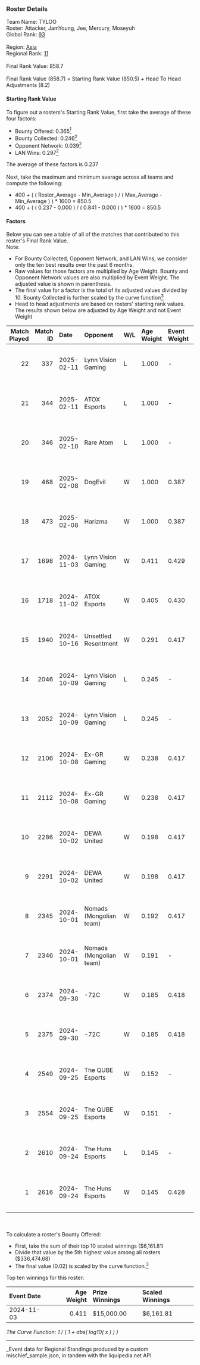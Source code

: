 ### Roster Details<br />
Team Name: TYLOO<br />
Roster: Attacker, JamYoung, Jee, Mercury, Moseyuh<br />
Global Rank: [93](../../standings_global_2025_03_01.md)<br />
<br />
Region: [Asia]( ../../standings_asia_2025_03_01.md)<br />
Regional Rank: [11]( ../../standings_asia_2025_03_01.md)<br />
<br />
Final Rank Value:  858.7<br />
<br />
Final Rank Value (858.7) = Starting Rank Value (850.5) + Head To Head Adjustments (8.2)<br />

#### Starting Rank Value<br />
To figure out a rosters's Starting Rank Value, first take the average of these four factors:<br />
- Bounty Offered: 0.365[<sup>1</sup>](#table2)
- Bounty Collected: 0.246[<sup>2</sup>](#table1)
- Opponent Network: 0.039[<sup>2</sup>](#table1)
- LAN Wins: 0.297[<sup>2</sup>](#table1)

The average of these factors is 0.237<br />
<br />
Next, take the maximum and minimum average across all teams and compute the following:<br />
- 400 + ( ( Roster_Average - Min_Average ) / ( Max_Average - Min_Average ) ) * 1600 = 850.5
- 400 + ( ( 0.237 - 0.000 ) / ( 0.841 - 0.000 ) ) * 1600 = 850.5


#### Factors<br />
Below you can see a table of all of the matches that contributed to this roster's Final Rank Value.<br />
Note:<br />

- For Bounty Collected, Opponent Network, and LAN Wins, we consider only the ten best results over the past 6 months.
- Raw values for those factors are multiplied by Age Weight. Bounty and Opponent Network values are also multiplied by Event Weight. The adjusted value is shown in parenthesis.
- The final value for a factor is the total of its adjusted values divided by 10. Bounty Collected is further scaled by the curve function[<sup>3</sup>](#curveFunction)
- Head to head adjustments are based on rosters' starting rank values. The results shown below are adjusted by Age Weight and not Event Weight
<span id="table1"></span><br />


| Match Played | Match ID | Date       | Opponent                | W/L | Age Weight | Event Weight | Bounty Collected | Opponent Network | LAN Wins  | H2H Adj. | Roster                                    |
| -: | -: | :- | :- | :- | :- | :- | :- | :- | :- | -: | :- |
|           22 |      337 | 2025-02-11 | Lynn Vision Gaming      | L   | 1.000      | -            | -                | -                | -         |   -13.27 | Attacker, JamYoung, Jee, Mercury, Moseyuh |
|           21 |      344 | 2025-02-11 | ATOX Esports            | L   | 1.000      | -            | -                | -                | -         |    -6.08 | Attacker, JamYoung, Jee, Mercury, Moseyuh |
|           20 |      346 | 2025-02-10 | Rare Atom               | L   | 1.000      | -            | -                | -                | -         |   -14.21 | Attacker, JamYoung, Jee, Mercury, Moseyuh |
|           19 |      468 | 2025-02-08 | DogEvil                 | W   | 1.000      | 0.387        | -                | 0.494 (0.191)    | -         |     4.71 | Attacker, JamYoung, Jee, Mercury, Moseyuh |
|           18 |      473 | 2025-02-08 | Harizma                 | W   | 1.000      | 0.387        | 0.002 (0.001)    | 0.112 (0.043)    | -         |    12.02 | Attacker, JamYoung, Jee, Mercury, Moseyuh |
|           17 |     1698 | 2024-11-03 | Lynn Vision Gaming      | W   | 0.411      | 0.429        | 0.011 (0.002)    | 0.301 (0.053)    | 1 (0.411) |     7.63 | JamYoung, Jee, Mercury, Moseyuh, Starry   |
|           16 |     1718 | 2024-11-02 | ATOX Esports            | W   | 0.405      | 0.430        | 0.008 (0.001)    | 0.069 (0.012)    | 1 (0.405) |     4.40 | JamYoung, Jee, Mercury, Moseyuh, Starry   |
|           15 |     1940 | 2024-10-16 | Unsettled Resentment    | W   | 0.291      | 0.417        | 0.004 (0.000)    | 0.239 (0.029)    | 1 (0.291) |     3.52 | JamYoung, Jee, Mercury, Moseyuh, Starry   |
|           14 |     2046 | 2024-10-09 | Lynn Vision Gaming      | L   | 0.245      | -            | -                | -                | -         |    -3.18 | JamYoung, Jee, Mercury, Moseyuh, Starry   |
|           13 |     2052 | 2024-10-09 | Lynn Vision Gaming      | L   | 0.245      | -            | -                | -                | -         |    -3.25 | JamYoung, Jee, Mercury, Moseyuh, Starry   |
|           12 |     2106 | 2024-10-08 | Ex-GR Gaming            | W   | 0.238      | 0.417        | 0.011 (0.001)    | 0.096 (0.010)    | 1 (0.238) |     2.69 | JamYoung, Jee, Mercury, Moseyuh, Starry   |
|           11 |     2112 | 2024-10-08 | Ex-GR Gaming            | W   | 0.238      | 0.417        | 0.011 (0.001)    | 0.096 (0.010)    | 1 (0.238) |     2.74 | JamYoung, Jee, Mercury, Moseyuh, Starry   |
|           10 |     2286 | 2024-10-02 | DEWA United             | W   | 0.198      | 0.417        | -                | 0.049 (0.004)    | 1 (0.198) |     0.93 | JamYoung, Jee, Mercury, Moseyuh, Starry   |
|            9 |     2291 | 2024-10-02 | DEWA United             | W   | 0.198      | 0.417        | -                | 0.049 (0.004)    | 1 (0.198) |     0.93 | JamYoung, Jee, Mercury, Moseyuh, Starry   |
|            8 |     2345 | 2024-10-01 | Nomads (Mongolian team) | W   | 0.192      | 0.417        | 0.001 (0.000)    | -                | 1 (0.192) |     1.57 | JamYoung, Jee, Mercury, Moseyuh, Starry   |
|            7 |     2346 | 2024-10-01 | Nomads (Mongolian team) | W   | 0.191      | -            | -                | -                | 1 (0.191) |     1.59 | JamYoung, Jee, Mercury, Moseyuh, Starry   |
|            6 |     2374 | 2024-09-30 | -72C                    | W   | 0.185      | 0.418        | 0.001 (0.000)    | -                | 1 (0.185) |     0.95 | JamYoung, Jee, Mercury, Moseyuh, Starry   |
|            5 |     2375 | 2024-09-30 | -72C                    | W   | 0.185      | 0.418        | 0.001 (0.000)    | -                | -         |     0.96 | JamYoung, Jee, Mercury, Moseyuh, Starry   |
|            4 |     2549 | 2024-09-25 | The QUBE Esports        | W   | 0.152      | -            | -                | -                | -         |     0.59 | JamYoung, Jee, Mercury, Moseyuh, Starry   |
|            3 |     2554 | 2024-09-25 | The QUBE Esports        | W   | 0.151      | -            | -                | -                | -         |     0.60 | JamYoung, Jee, Mercury, Moseyuh, Starry   |
|            2 |     2610 | 2024-09-24 | The Huns Esports        | L   | 0.145      | -            | -                | -                | -         |    -1.12 | JamYoung, Jee, Mercury, Moseyuh, Starry   |
|            1 |     2616 | 2024-09-24 | The Huns Esports        | W   | 0.145      | 0.428        | 0.025 (0.002)    | 0.516 (0.032)    | -         |     3.47 | JamYoung, Jee, Mercury, Moseyuh, Starry   |

<br />
<span id="table2"></span><br />
To calculate a roster's Bounty Offered:<br />

- First, take the sum of their top 10 scaled winnings ($6,161.81)
- Divide that value by the 5th highest value among all rosters ($336,474.68)
- The final value (0.02) is scaled by the curve function.[<sup>3</sup>](#curveFunction)

Top ten winnings for this roster:<br />

| Event Date | Age Weight | Prize Winnings | Scaled Winnings |
| :- | -: | :- | :- |
| 2024-11-03 |      0.411 | $15,000.00     | $6,161.81       |


<span id="curveFunction"></span>_The Curve Function: 1 / ( 1 + abs( log10( x ) ) )_<br />

---
_Event data for Regional Standings produced by a custom mischief_sample.json, in tandem with the liquipedia.net API<br />
